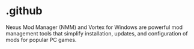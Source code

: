 # .github
Nexus Mod Manager (NMM) and Vortex for Windows are powerful mod management tools that simplify installation, updates, and configuration of mods for popular PC games.
